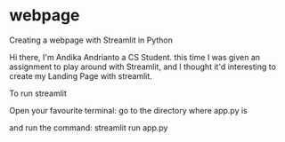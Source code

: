 # webpage
Creating a webpage with Streamlit in Python

Hi there, I'm Andika Andrianto a CS Student.
this time I was given an assignment to play around with Streamlit, and I thought it'd interesting to create my Landing Page with streamlit.


To run streamlit

Open your favourite terminal: 
go to the directory where app.py is

and run the command: streamlit run app.py
